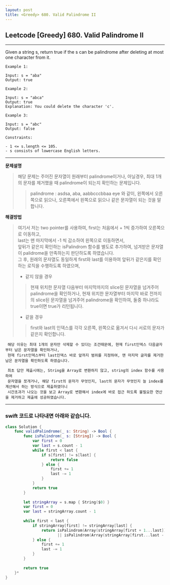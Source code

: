 ```yaml
---
layout: post
title: <Greedy> 680. Valid Palindrome II
---
```



## Leetcode [Greedy] 680. Valid Palindrome II
---
Given a string s, return true if the s can be palindrome after deleting at most one character from it.

 
```
Example 1:   

Input: s = "aba"
Output: true  
```
```
Example 2:   

Input: s = "abca"
Output: true
Explanation: You could delete the character 'c'.
 ```
```
Example 3:   

Input: s = "abc"
Output: false
 ```
```
Constraints:

- 1 <= s.length <= 105.  
- s consists of lowercase English letters.    
```
---   
 
**문제설명** 
> 해당 문제는 주어진 문자열이 원래부터  palindrome이거나, 아닐경우, 최대 1개의 문자를 제거했을 때 palindrome이 되는지 확인하는 문제입니다.   
> > palindrome : asdsa, aba, aabbcccbbaa eye 와 같이, 왼쪽에서 오른쪽으로 읽으나, 오른쪽에서 왼쪽으로 읽으나 같은 문자열이 되는 것을 말합니다.   

    
    
 **해결방법**   
> 여기서 저는 two pointer를 사용하여,  first는 처음에서 + 1씩 증가하여 오른쪽으로 이동하고,    
> last는 맨 마지막에서 -1 씩 감소하여 왼쪽으로 이동하면서,   
> 앞뒤가 같은지 확인하는 isPalindrom 함수를 별도로 추가하여, 넘겨받은 문자열이 palidrome을 만족하는지 판단하도록 하였습니다.   
> 그 후, 원래의 문자열도 동일하게 first와 last를 이용하여 앞뒤가 같은지를 확인하는 로직을 수행하도록 하였으며,   
> * 같지 않을 경우   
 > > 현재 위치한 문자열 다음부터 마지막까지의 slice된 문자열을 넘겨주어 palindrome을 확인하거나, 
 > > 현재 위치한 문자열부터 마지막 바로 전까지의 slice된 문자열을 넘겨주어 palindrome을 확인하여, 둘중 하나라도 true이면 true가 리턴됩니다.
> * 같을 경우
 > > first와 last의 인덱스를 각각 오른쪽, 왼쪽으로 옮겨서 다시 서로의 문자가 같은지 확인합니다.
 
```
 해당 이유는 최대 1개의 문자만 삭제할 수 있다는 조건때문에, 현재 first인덱스 다음글자부터 남은 문자열을 확인하거나,    
 현재 first인덱스부터 last인덱스 바로 앞까지 범위를 지정하여, 맨 마지막 글자를 제거한 남은 문자열을 확인하도록 하였습니다.   
 ```
 
 
```
 최초 답안 제출시에는, String을 Array로 변환하지 않고, string의 index 함수를 사용하여    
 문자열을 쪼개거나, 해당 first의 문자가 무엇인지, last의 문자가 무엇인지 늘 index를 계산해서 하는 방식으로 제출하였더니    
 시간초과가 나오는 것을 보고 Array로 변환해서 index에 바로 접근 하도록 불필요한 연산을 제거하고 제출에 성공하였습니다.   
 ```
 
---   

### swift 코드로 나타내면 아래와 같습니다.

~~~swift
class Solution {
    func validPalindrome(_ s: String) -> Bool {
        func isPalindrom(_ s: [String]) -> Bool {
            var first = 0
            var last = s.count - 1
            while first < last {
                if s[first] != s[last] {
                    return false
                } else {
                    first += 1
                    last -= 1
                }
            }
            return true
        }
        
        let stringArray = s.map { String($0) }
        var first = 0
        var last = stringArray.count - 1
        
        while first < last {
            if stringArray[first] != stringArray[last] {
                return isPalindrom(Array(stringArray[first + 1...last])) 
                       || isPalindrom(Array(stringArray[first...last - 1]))
            } else {
                first += 1
                last -= 1
            }
        }
        
        return true
    }*
}
~~~
<script src="https://utteranc.es/client.js"
        repo="aske0115/blog-comments"
        issue-term="pathname"
        label="utterences"
        theme="github-light"
        crossorigin="anonymous"
        async>
</script>
